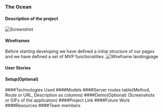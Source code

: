 ### The Ocean

#### Description of the project

![Screenshot](Capture.PNG)

#### Wireframes

Before starting developing we have defined a initial structure of our pages and we have defined a set of MVP functionalities.
![Wireframe landingpage](../master/public/images/landingpage.png)

#### User Stories

#### Setup(Optional)

####Technologies Used
####Models
####Server routes table(Method, Route or URL, Description as columns)
####Demo(Optional) (Screenshots or GIFs of the application)
####Project Link
####Future Work
####Resources
####Team members
